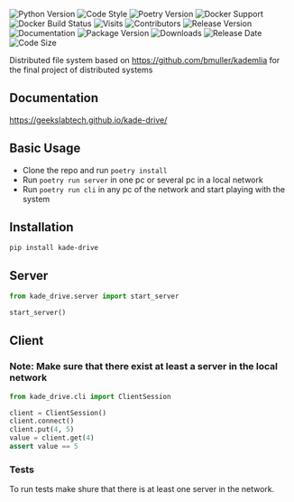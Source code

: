 ![Python Version](https://img.shields.io/badge/Python-3.10-blue)
![Code Style](https://img.shields.io/badge/Code%20Style-Black-black)
![Poetry Version](https://img.shields.io/badge/Poetry-1.3.1-blue)
![Docker Support](https://img.shields.io/badge/Docker-Supported-brightgreen?logo=docker)
![Docker Build Status](https://img.shields.io/docker/build/geekslabtech/kade-drive)
![Visits](https://badges.pufler.dev/visits/geeksLabTech/kade-drive)
![Contributors](https://img.shields.io/github/contributors/geeksLabTech/kade-drive)
![Release Version](https://img.shields.io/github/v/release/geeksLabTech/kade-drive)
![Documentation](https://img.shields.io/badge/docs-available-brightgreen)
![Package Version](https://img.shields.io/pypi/v/kade-drive)
![Downloads](https://img.shields.io/pypi/dm/kade-drive)
![Release Date](https://img.shields.io/github/release-date/geeksLabTech/kade-drive)
![Code Size](https://img.shields.io/github/languages/code-size/geeksLabTech/kade-drive)

Distributed file system based on <https://github.com/bmuller/kademlia> for the final project of distributed systems

## Documentation

<https://geekslabtech.github.io/kade-drive/>

## Basic Usage

- Clone the repo and run `poetry install`
- Run `poetry run server` in one pc or several pc in a local network
- Run `poetry run cli` in any pc of the network and start playing with the system

## Installation

```console
pip install kade-drive
```

## Server

```Python
from kade_drive.server import start_server

start_server()
```

## Client

### Note: Make sure that there exist at least a server in the local network

```Python
from kade_drive.cli import ClientSession

client = ClientSession()
client.connect()
client.put(4, 5)
value = client.get(4)
assert value == 5
```

### Tests

To run tests make shure that there is at least one server in the network.
